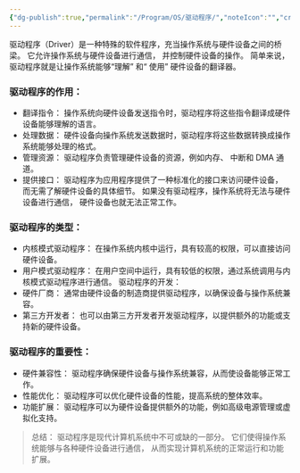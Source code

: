 ```yaml
---
{"dg-publish":true,"permalink":"/Program/OS/驱动程序/","noteIcon":"","created":"2024-07-22T11:00:07.650+08:00"}
---
```


驱动程序（Driver）是一种特殊的软件程序，充当操作系统与硬件设备之间的桥梁。 它允许操作系统与硬件设备进行通信， 并控制硬件设备的操作。  简单来说，驱动程序就是让操作系统能够“理解” 和“ 使用” 硬件设备的翻译器。 
### 驱动程序的作用：
- 翻译指令： 操作系统向硬件设备发送指令时，驱动程序将这些指令翻译成硬件设备能够理解的语言。 
- 处理数据： 硬件设备向操作系统发送数据时，驱动程序将这些数据转换成操作系统能够处理的格式。 
- 管理资源： 驱动程序负责管理硬件设备的资源，例如内存、 中断和 DMA 通道。
- 提供接口： 驱动程序为应用程序提供了一种标准化的接口来访问硬件设备， 而无需了解硬件设备的具体细节。 
如果没有驱动程序，操作系统将无法与硬件设备进行通信， 硬件设备也就无法正常工作。 

### 驱动程序的类型：
- 内核模式驱动程序： 在操作系统内核中运行，具有较高的权限，可以直接访问硬件设备。 
- 用户模式驱动程序： 在用户空间中运行，具有较低的权限，通过系统调用与内核模式驱动程序进行通信。 
驱动程序的开发：
- 硬件厂商： 通常由硬件设备的制造商提供驱动程序，以确保设备与操作系统兼容。 
- 第三方开发者： 也可以由第三方开发者开发驱动程序，以提供额外的功能或支持新的硬件设备。 

### 驱动程序的重要性：
- 硬件兼容性： 驱动程序确保硬件设备与操作系统兼容，从而使设备能够正常工作。 
- 性能优化： 驱动程序可以优化硬件设备的性能，提高系统的整体效率。 
- 功能扩展： 驱动程序可以为硬件设备提供额外的功能，例如高级电源管理或虚拟化支持。 
> 总结：
>  驱动程序是现代计算机系统中不可或缺的一部分。 它们使得操作系统能够与各种硬件设备进行通信， 从而实现计算机系统的正常运行和功能扩展。 